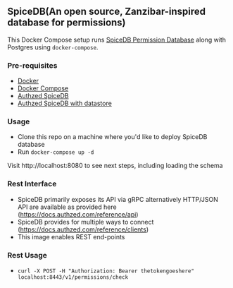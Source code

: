 ## SpiceDB(An open source, Zanzibar-inspired database for permissions) 
This Docker Compose setup runs [SpiceDB Permission Database](https://github.com/authzed/spicedb) along with Postgres using `docker-compose`.

### Pre-requisites
- [Docker](https://docs.docker.com/install/)
- [Docker Compose](https://docs.docker.com/compose/install/)
- [Authzed SpiceDB](https://github.com/authzed/spicedb)
- [Authzed SpiceDB with datastore](https://docs.authzed.com/spicedb/selecting-a-datastore)

### Usage
- Clone this repo on a machine where you'd like to deploy SpiceDB database
- Run `docker-compose up -d`

Visit http://localhost:8080 to see next steps, including loading the schema

### Rest Interface
- SpiceDB primarily exposes its API via gRPC alternatively HTTP/JSON API are available as provided here (https://docs.authzed.com/reference/api)
- SpiceDB provides for multiple ways to connect (https://docs.authzed.com/reference/clients) 
- This image enables REST end-points 

### Rest Usage
- `curl -X POST -H "Authorization: Bearer thetokengoeshere" localhost:8443/v1/permissions/check`
